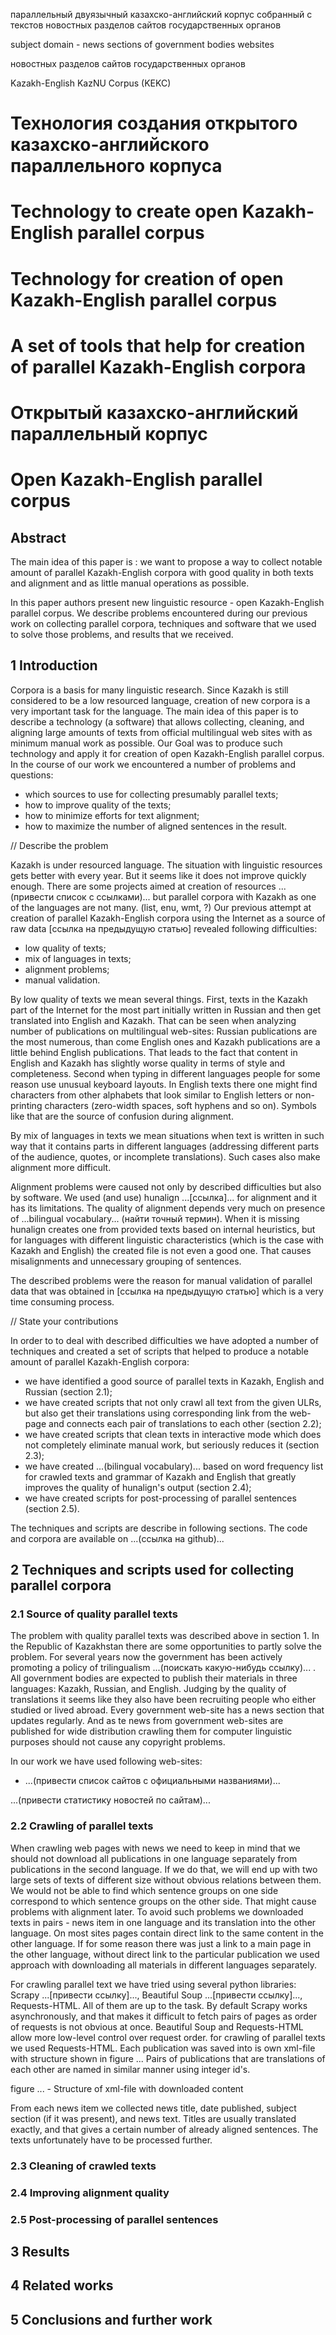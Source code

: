 параллельный двуязычный казахско-английский корпус собранный с текстов новостных разделов сайтов государственных органов

subject domain - news sections of government bodies websites

новостных разделов сайтов государственных органов

Kazakh-English KazNU Corpus (KEKC)


# Технология создания открытого казахско-английского параллельного корпуса
# Technology to create open Kazakh-English parallel corpus
# Technology for creation of open Kazakh-English parallel corpus
# A set of tools that help for creation of parallel Kazakh-English corpora

# Открытый казахско-английский параллельный корпус
# Open Kazakh-English parallel corpus

## Abstract

The main idea of this paper is : we want to propose a way to collect notable amount of parallel Kazakh-English corpora with good quality in both texts and alignment and as little manual operations as possible.

In this paper authors present new linguistic resource - open Kazakh-English parallel corpus. We describe problems encountered during our previous work on collecting parallel corpora, techniques and software that we used to solve those problems, and results that we received.

## 1 Introduction

Corpora is a basis for many linguistic research. Since Kazakh is still considered to be a low resourced language, creation of new corpora is a very important task for the language. The main idea of this paper is to describe a technology (a software) that allows collecting, cleaning, and aligning large amounts of texts from official multilingual web sites with as minimum manual work as possible. Our Goal was to produce such technology and apply it for creation of open Kazakh-English parallel corpus. In the course of our work we encountered a number of problems and questions:

* which sources to use for collecting presumably parallel texts;
* how to improve quality of the texts;
* how to minimize efforts for text alignment;
* how to maximize the number of aligned sentences in the result.

// Describe the problem

Kazakh is under resourced language. The situation with linguistic resources gets better with every year. But it seems like it does not improve quickly enough. There are some projects aimed at creation of resources ...(привести список с ссылками)... but parallel corpora with Kazakh as one of the languages are not many. (list, enu, wmt, ?) Our previous attempt at creation of parallel Kazakh-English corpora using the Internet as a source of raw data [ссылка на предыдущую статью] revealed following difficulties:

- low quality of texts;
- mix of languages in texts;
- alignment problems;
- manual validation.

By low quality of texts we mean several things. First, texts in the Kazakh part of the Internet for the most part initially written in Russian and then get translated into English and Kazakh. That can be seen when analyzing number of publications on multilingual web-sites: Russian publications are the most numerous, than come English ones and Kazakh publications are a little behind English publications. That leads to the fact that content in English and Kazakh has slightly worse quality in terms of style and completeness. Second when typing in different languages people for some reason use unusual keyboard layouts. In English texts there one might find characters from other alphabets that look similar to English letters or non-printing characters (zero-width spaces, soft hyphens and so on). Symbols like that are the source of confusion during alignment.

By mix of languages in texts we mean situations when text is written in such way that it contains parts in different languages (addressing different parts of the audience, quotes, or incomplete translations). Such cases also make alignment more difficult.

Alignment problems were caused not only by described difficulties but also by software. We used (and use) hunalign ...[ссылка]... for alignment and it has its limitations. The quality of alignment depends very much on presence of ...bilingual vocabulary... (найти точный термин). When it is missing hunalign creates one from provided texts based on internal heuristics, but for languages with different linguistic characteristics (which is the case with Kazakh and English) the created file is not even a good one. That causes misalignments and unnecessary grouping of sentences.

The described problems were the reason for manual validation of parallel data that was obtained in [ссылка на предыдущую статью] which is a very time consuming process.

// State your contributions

In order to to deal with described difficulties we have adopted a number of techniques and created a set of scripts that helped to produce a notable amount of parallel Kazakh-English corpora:
- we have identified a good source of parallel texts in Kazakh, English and Russian (section 2.1);
- we have created scripts that not only crawl all text from the given ULRs, but also get their translations using corresponding link from the web-page and connects each pair of translations to each other (section 2.2);
- we have created scripts that clean texts in interactive mode which does not completely eliminate manual work, but seriously reduces it (section 2.3);
- we have created ...(bilingual vocabulary)... based on word frequency list for crawled texts and grammar of Kazakh and English that greatly improves the quality of hunalign's output (section 2.4);
- we have created scripts for post-processing of parallel sentences (section 2.5).

The techniques and scripts are describe in following sections. The code and corpora are available on ...(ссылка на github)...

## 2 Techniques and scripts used for collecting parallel corpora

### 2.1 Source of quality parallel texts

The problem with quality parallel texts was described above in section 1. In the Republic of Kazakhstan there are some opportunities to partly solve the problem. For several years now the government has been actively promoting a policy of trilingualism ...(поискать какую-нибудь ссылку)... . All government bodies are expected to publish their materials in three languages: Kazakh, Russian, and English. Judging by the quality of translations it seems like they also have been recruiting people who either studied or lived abroad. Every government web-site has a news section that updates regularly. And as te news from government web-sites are published for wide distribution crawling them for computer linguistic purposes should not cause any copyright problems.

In our work we have used following web-sites:
- ...(привести список сайтов с официальными названиями)...

...(привести статистику новостей по сайтам)...

### 2.2 Crawling of parallel texts

When crawling web pages with news we need to keep in mind that we should not download all publications in one language separately from publications in the second language. If we do that, we will end up with two large sets of texts of different size without obvious relations between them. We would not be able to find which sentence groups on one side correspond to which sentence groups on the other side. That might cause problems with alignment later. To avoid such problems we downloaded texts in pairs - news item in one language and its translation into the other language. On most sites pages contain direct link to the same content in the other language. If for some reason there was just a link to a main page in the other language, without direct link to the particular publication we used approach with downloading all materials in different languages separately.

For crawling parallel text we have tried using several python libraries: Scrapy ...[привести ссылку]..., Beautiful Soup ...[привести ссылку]..., Requests-HTML. All of them are up to the task. By default Scrapy works asynchronously, and that makes it difficult to fetch pairs of pages as order of requests is not obvious at once. Beautiful Soup and Requests-HTML allow more low-level control over request order. for crawling of parallel texts we used Requests-HTML. Each publication was saved into is own xml-file with structure shown in figure ... Pairs of publications that are translations of each other are named in similar manner using integer id's.

figure ... - Structure of xml-file with downloaded content

From each news item we collected news title, date published, subject section (if it was present), and news text. Titles are usually translated exactly, and that gives a certain number of already aligned sentences. The texts unfortunately have to be processed further.

### 2.3 Cleaning of crawled texts

### 2.4 Improving alignment quality

### 2.5 Post-processing of parallel sentences

## 3 Results

## 4 Related works

## 5 Conclusions and further work
